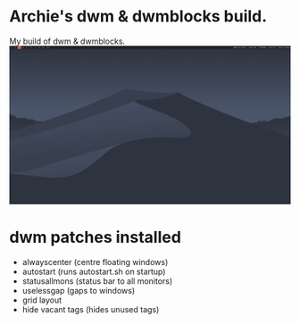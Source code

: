# Archie's dwm & dwmblocks build.
My build of dwm & dwmblocks. 
![Screenshot](screenshot.png "Screenshot")

# dwm patches installed
- alwayscenter (centre floating windows)
- autostart (runs autostart.sh on startup)
- statusallmons (status bar to all monitors)
- uselessgap (gaps to windows)
- grid layout
- hide vacant tags (hides unused tags)
